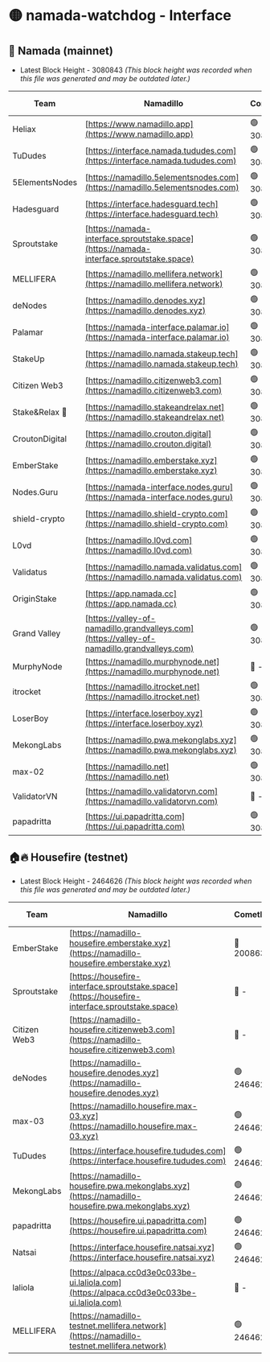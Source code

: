 # 🟡 namada-watchdog - Interface

## 🚀 Namada (mainnet)
- Latest Block Height - 3080843 *(This block height was recorded when this file was generated and may be outdated later.)*

| Team | Namadillo | CometBFT | Indexer | MASP Indexer |
|-|-|-|-|-|
| Heliax | [https://www.namadillo.app](https://www.namadillo.app) | 🟢 3080827 | 🟢 3080827 | 🟢 3080827 |
| TuDudes | [https://interface.namada.tududes.com](https://interface.namada.tududes.com) | 🟢 3080827 | 🟢 3080827 | 🟢 3080827 |
| 5ElementsNodes | [https://namadillo.5elementsnodes.com](https://namadillo.5elementsnodes.com) | 🟢 3080827 | 🟢 3080827 | 🟢 3080827 |
| Hadesguard | [https://interface.hadesguard.tech](https://interface.hadesguard.tech) | 🟢 3080828 | 🟢 3080828 | 🟢 3080828 |
| Sproutstake | [https://namada-interface.sproutstake.space](https://namada-interface.sproutstake.space) | 🟢 3080828 | 🟢 3080828 | 🔴 2022054 |
| MELLIFERA | [https://namadillo.mellifera.network](https://namadillo.mellifera.network) | 🟢 3080829 | 🟢 3080829 | 🟢 3080829 |
| deNodes | [https://namadillo.denodes.xyz](https://namadillo.denodes.xyz) | 🟢 3080830 | 🟢 3080830 | 🟢 3080829 |
| Palamar | [https://namada-interface.palamar.io](https://namada-interface.palamar.io) | 🟢 3080831 | 🟢 3080831 | 🟢 3080831 |
| StakeUp | [https://namadillo.namada.stakeup.tech](https://namadillo.namada.stakeup.tech) | 🟢 3080831 | 🟢 3080831 | 🟢 3080831 |
| Citizen Web3 | [https://namadillo.citizenweb3.com](https://namadillo.citizenweb3.com) | 🟢 3080832 | 🟢 3080832 | 🟢 3080832 |
| Stake&Relax 🦥 | [https://namadillo.stakeandrelax.net](https://namadillo.stakeandrelax.net) | 🟢 3080832 | 🟢 3080832 | 🟢 3080832 |
| CroutonDigital | [https://namadillo.crouton.digital](https://namadillo.crouton.digital) | 🟢 3080833 | 🟢 3080833 | 🟢 3080833 |
| EmberStake | [https://namadillo.emberstake.xyz](https://namadillo.emberstake.xyz) | 🟢 3080833 | 🟢 3080833 | 🟢 3080833 |
| Nodes.Guru | [https://namada-interface.nodes.guru](https://namada-interface.nodes.guru) | 🟢 3080834 | 🟢 3080834 | 🟢 3080834 |
| shield-crypto | [https://namadillo.shield-crypto.com](https://namadillo.shield-crypto.com) | 🟢 3080801 | 🟡 3080742 | 🟢 3080799 |
| L0vd | [https://namadillo.l0vd.com](https://namadillo.l0vd.com) | 🟢 3080835 | 🟢 3080835 | 🟢 3080835 |
| Validatus | [https://namadillo.namada.validatus.com](https://namadillo.namada.validatus.com) | 🟢 3080836 | 🟢 3080836 | 🟢 3080836 |
| OriginStake | [https://app.namada.cc](https://app.namada.cc) | 🟢 3080837 | 🟢 3080837 | 🟢 3080836 |
| Grand Valley | [https://valley-of-namadillo.grandvalleys.com](https://valley-of-namadillo.grandvalleys.com) | 🟢 3080837 | 🟢 3080837 | 🟢 3080837 |
| MurphyNode | [https://namadillo.murphynode.net](https://namadillo.murphynode.net) | 🔴 - | 🔴 - | 🔴 - |
| itrocket | [https://namadillo.itrocket.net](https://namadillo.itrocket.net) | 🟢 3080839 | 🟢 3080839 | 🟢 3080839 |
| LoserBoy | [https://interface.loserboy.xyz](https://interface.loserboy.xyz) | 🟢 3080840 | 🟢 3080840 | 🟢 3080840 |
| MekongLabs | [https://namadillo.pwa.mekonglabs.xyz](https://namadillo.pwa.mekonglabs.xyz) | 🟢 3080840 | 🟢 3080840 | 🟢 3080840 |
| max-02 | [https://namadillo.net](https://namadillo.net) | 🟢 3080841 | 🟢 3080841 | 🟢 3080841 |
| ValidatorVN | [https://namadillo.validatorvn.com](https://namadillo.validatorvn.com) | 🔴 - | 🔴 - | 🔴 - |
| papadritta | [https://ui.papadritta.com](https://ui.papadritta.com) | 🟢 3080843 | 🟢 3080843 | 🟢 3080843 |

## 🏠🔥 Housefire (testnet)
- Latest Block Height - 2464626 *(This block height was recorded when this file was generated and may be outdated later.)*

| Team | Namadillo | CometBFT | Indexer | MASP Indexer |
|-|-|-|-|-|
| EmberStake | [https://namadillo-housefire.emberstake.xyz](https://namadillo-housefire.emberstake.xyz) | 🔴 2008636 | 🔴 - | 🔴 - |
| Sproutstake | [https://housefire-interface.sproutstake.space](https://housefire-interface.sproutstake.space) | 🔴 - | 🔴 - | 🔴 - |
| Citizen Web3 | [https://namadillo-housefire.citizenweb3.com](https://namadillo-housefire.citizenweb3.com) | 🔴 - | 🔴 - | 🔴 - |
| deNodes | [https://namadillo-housefire.denodes.xyz](https://namadillo-housefire.denodes.xyz) | 🟢 2464622 | 🟢 2464622 | 🟢 2464622 |
| max-03 | [https://namadillo.housefire.max-03.xyz](https://namadillo.housefire.max-03.xyz) | 🟢 2464623 | 🔴 2167206 | 🟢 2464623 |
| TuDudes | [https://interface.housefire.tududes.com](https://interface.housefire.tududes.com) | 🟢 2464623 | 🟢 2464623 | 🟢 2464623 |
| MekongLabs | [https://namadillo-housefire.pwa.mekonglabs.xyz](https://namadillo-housefire.pwa.mekonglabs.xyz) | 🟢 2464624 | 🟢 2464623 | 🟢 2464623 |
| papadritta | [https://housefire.ui.papadritta.com](https://housefire.ui.papadritta.com) | 🟢 2464624 | 🟢 2464624 | 🟢 2464624 |
| Natsai | [https://interface.housefire.natsai.xyz](https://interface.housefire.natsai.xyz) | 🟢 2464624 | 🟢 2464624 | 🟢 2464624 |
| laliola | [https://alpaca.cc0d3e0c033be-ui.laliola.com](https://alpaca.cc0d3e0c033be-ui.laliola.com) | 🔴 - | 🔴 - | 🔴 - |
| MELLIFERA | [https://namadillo-testnet.mellifera.network](https://namadillo-testnet.mellifera.network) | 🟢 2464626 | 🟢 2464626 | 🟢 2464626 |

